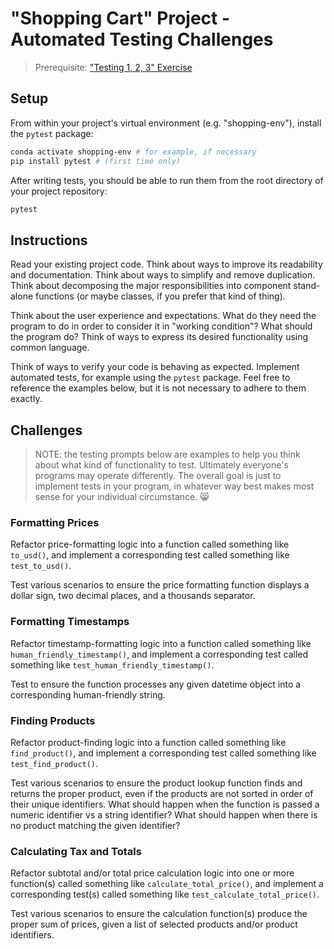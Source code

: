 
# "Shopping Cart" Project - Automated Testing Challenges

> Prerequisite: ["Testing 1, 2, 3" Exercise](./../../exercises/testing-123/README.md)

## Setup

From within your project's virtual environment (e.g. "shopping-env"), install the `pytest` package:

```sh
conda activate shopping-env # for example, if necessary
pip install pytest # (first time only)
```

After writing tests, you should be able to run them from the root directory of your project repository:

```sh
pytest
```

## Instructions

Read your existing project code. Think about ways to improve its readability and documentation. Think about ways to simplify and remove duplication. Think about decomposing the major responsibilities into component stand-alone functions (or maybe classes, if you prefer that kind of thing).

Think about the user experience and expectations. What do they need the program to do in order to consider it in "working condition"? What should the program do? Think of ways to express its desired functionality using common language.

Think of ways to verify your code is behaving as expected. Implement automated tests, for example using the `pytest` package. Feel free to reference the examples below, but it is not necessary to adhere to them exactly.

## Challenges

> NOTE: the testing prompts below are examples to help you think about what kind of functionality to test. Ultimately everyone's programs may operate differently. The overall goal is just to implement tests in your program, in whatever way best makes most sense for your individual circumstance. :smile_cat:

### Formatting Prices

Refactor price-formatting logic into a function called something like `to_usd()`, and implement a corresponding test called something like `test_to_usd()`.

Test various scenarios to ensure the price formatting function displays a dollar sign, two decimal places, and a thousands separator.

### Formatting Timestamps

Refactor timestamp-formatting logic into a function called something like `human_friendly_timestamp()`, and implement a corresponding test called something like `test_human_friendly_timestamp()`.

Test to ensure the function processes any given datetime object into a corresponding human-friendly string.

### Finding Products

Refactor product-finding logic into a function called something like `find_product()`, and implement a corresponding test called something like `test_find_product()`.

Test various scenarios to ensure the product lookup function finds and returns the proper product, even if the products are not sorted in order of their unique identifiers. What should happen when the function is passed a numeric identifier vs a string identifier? What should happen when there is no product matching the given identifier?

### Calculating Tax and Totals

Refactor subtotal and/or total price calculation logic into one or more function(s) called something like `calculate_total_price()`, and implement a corresponding test(s) called something like `test_calculate_total_price()`.

Test various scenarios to ensure the calculation function(s) produce the proper sum of prices, given a list of selected products and/or product identifiers.
